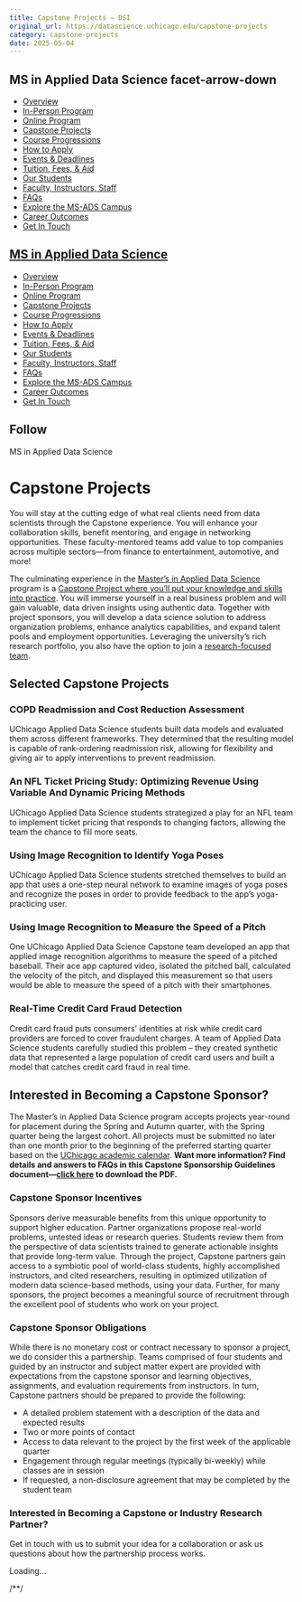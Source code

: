 ```yaml
---
title: Capstone Projects – DSI
original_url: https://datascience.uchicago.edu/capstone-projects
category: capstone-projects
date: 2025-05-04
---
```


## MS in Applied Data Science facet-arrow-down

* [Overview](https://datascience.uchicago.edu/education/masters-programs/ms-in-applied-data-science/)
* [In-Person Program](https://datascience.uchicago.edu/education/masters-programs/in-person-program/)
* [Online Program](https://datascience.uchicago.edu/education/masters-programs/online-program/)
* [Capstone Projects](https://datascience.uchicago.edu/education/masters-programs/ms-in-applied-data-science/capstone-projects/)
* [Course Progressions](https://datascience.uchicago.edu/education/masters-programs/ms-in-applied-data-science/course-progressions/)
* [How to Apply](https://datascience.uchicago.edu/education/masters-programs/ms-in-applied-data-science/how-to-apply/)
* [Events & Deadlines](https://datascience.uchicago.edu/education/masters-programs/ms-in-applied-data-science/events-deadlines/)
* [Tuition, Fees, & Aid](https://datascience.uchicago.edu/education/tuition-fees-aid/)
* [Our Students](https://datascience.uchicago.edu/education/masters-programs/ms-in-applied-data-science/our-students/)
* [Faculty, Instructors, Staff](https://datascience.uchicago.edu/education/masters-programs/ms-in-applied-data-science/instructors-staff/)
* [FAQs](https://datascience.uchicago.edu/education/masters-programs/ms-in-applied-data-science/faqs/)
* [Explore the MS-ADS Campus](https://datascience.uchicago.edu/explore-the-ms-ads-campus/)
* [Career Outcomes](https://datascience.uchicago.edu/education/masters-programs/ms-in-applied-data-science/career-outcomes/)
* [Get In Touch](https://apply-psd.uchicago.edu/register/?id=ef0bc7e7-7b6a-4888-92e1-0574384e9b9c&amp)

## [MS in Applied Data Science](https://datascience.uchicago.edu/education/masters-programs/ms-in-applied-data-science/)

* [Overview](https://datascience.uchicago.edu/education/masters-programs/ms-in-applied-data-science/)
* [In-Person Program](https://datascience.uchicago.edu/education/masters-programs/in-person-program/)
* [Online Program](https://datascience.uchicago.edu/education/masters-programs/online-program/)
* [Capstone Projects](https://datascience.uchicago.edu/education/masters-programs/ms-in-applied-data-science/capstone-projects/)
* [Course Progressions](https://datascience.uchicago.edu/education/masters-programs/ms-in-applied-data-science/course-progressions/)
* [How to Apply](https://datascience.uchicago.edu/education/masters-programs/ms-in-applied-data-science/how-to-apply/)
* [Events & Deadlines](https://datascience.uchicago.edu/education/masters-programs/ms-in-applied-data-science/events-deadlines/)
* [Tuition, Fees, & Aid](https://datascience.uchicago.edu/education/tuition-fees-aid/)
* [Our Students](https://datascience.uchicago.edu/education/masters-programs/ms-in-applied-data-science/our-students/)
* [Faculty, Instructors, Staff](https://datascience.uchicago.edu/education/masters-programs/ms-in-applied-data-science/instructors-staff/)
* [FAQs](https://datascience.uchicago.edu/education/masters-programs/ms-in-applied-data-science/faqs/)
* [Explore the MS-ADS Campus](https://datascience.uchicago.edu/explore-the-ms-ads-campus/)
* [Career Outcomes](https://datascience.uchicago.edu/education/masters-programs/ms-in-applied-data-science/career-outcomes/)
* [Get In Touch](https://apply-psd.uchicago.edu/register/?id=ef0bc7e7-7b6a-4888-92e1-0574384e9b9c&amp)

## Follow

<!-- Table-like structure detected -->

MS in Applied Data Science

# Capstone Projects

You will stay at the cutting edge of what real clients need from data scientists through the Capstone experience. You will enhance your collaboration skills, benefit mentoring, and engage in networking opportunities. These faculty-mentored teams add value to top companies across multiple sectors—from finance to entertainment, automotive, and more!

The culminating experience in the [Master’s in Applied Data Science](https://datascience.uchicago.edu/education/masters-programs/ms-in-applied-data-science/) program is a [Capstone Project where you’ll put your knowledge and skills into practice](https://www.youtube.com/watch?v=0WcB9SzlT84&list=PL0IrIAIuK93EonLgPKZ7oIcpt0p_j58vm&index=5). You will immerse yourself in a real business problem and will gain valuable, data driven insights using authentic data. Together with project sponsors, you will develop a data science solution to address organization problems, enhance analytics capabilities, and expand talent pools and employment opportunities. Leveraging the university’s rich research portfolio, you also have the option to join a [research-focused team](https://datascience.uchicago.edu/research/).

## Selected Capstone Projects

### COPD Readmission and Cost Reduction Assessment

UChicago Applied Data Science students built data models and evaluated them across different frameworks. They determined that the resulting model is capable of rank-ordering readmission risk, allowing for flexibility and giving air to apply interventions to prevent readmission.

### An NFL Ticket Pricing Study: Optimizing Revenue Using Variable And Dynamic Pricing Methods

UChicago Applied Data Science students strategized a play for an NFL team to implement ticket pricing that responds to changing factors, allowing the team the chance to fill more seats.

### Using Image Recognition to Identify Yoga Poses

UChicago Applied Data Science students stretched themselves to build an app that uses a one-step neural network to examine images of yoga poses and recognize the poses in order to provide feedback to the app’s yoga-practicing user.

### Using Image Recognition to Measure the Speed of a Pitch

One UChicago Applied Data Science Capstone team developed an app that applied image recognition algorithms to measure the speed of a pitched baseball. Their ace app captured video, isolated the pitched ball, calculated the velocity of the pitch, and displayed this measurement so that users would be able to measure the speed of a pitch with their smartphones.

### Real-Time Credit Card Fraud Detection

Credit card fraud puts consumers’ identities at risk while credit card providers are forced to cover fraudulent charges. A team of Applied Data Science students carefully studied this problem – they created synthetic data that represented a large population of credit card users and built a model that catches credit card fraud in real time.

## Interested in Becoming a Capstone Sponsor?

The Master’s in Applied Data Science program accepts projects year-round for placement during the Spring and Autumn quarter, with the Spring quarter being the largest cohort. All projects must be submitted no later than one month prior to the beginning of the preferred starting quarter based on the [UChicago academic calendar](https://www.uchicago.edu/en/education-and-research/academic-calendar). **Want more information? Find details and answers to FAQs in this Capstone Sponsorship Guidelines document—[click here](https://datascience.uchicago.edu/wp-content/uploads/2024/11/MS-ADS-Capstone-Sponsor-Guide-2025-2.pdf) to download the PDF.**

### Capstone Sponsor Incentives

Sponsors derive measurable benefits from this unique opportunity to support higher education. Partner organizations propose real-world problems, untested ideas or research queries. Students review them from the perspective of data scientists trained to generate actionable insights that provide long-term value. Through the project, Capstone partners gain access to a symbiotic pool of world-class students, highly accomplished instructors, and cited researchers, resulting in optimized utilization of modern data science-based methods, using your data. Further, for many sponsors, the project becomes a meaningful source of recruitment through the excellent pool of students who work on your project.

### Capstone Sponsor Obligations

While there is no monetary cost or contract necessary to sponsor a project, we do consider this a partnership. Teams comprised of four students and guided by an instructor and subject matter expert are provided with expectations from the capstone sponsor and learning objectives, assignments, and evaluation requirements from instructors. In turn, Capstone partners should be prepared to provide the following:

* A detailed problem statement with a description of the data and expected results
* Two or more points of contact
* Access to data relevant to the project by the first week of the applicable quarter
* Engagement through regular meetings (typically bi-weekly) while classes are in session
* If requested, a non-disclosure agreement that may be completed by the student team

### Interested in Becoming a Capstone or Industry Research Partner?

Get in touch with us to submit your idea for a collaboration or ask us questions about how the partnership process works.

Loading…

/\*\*/